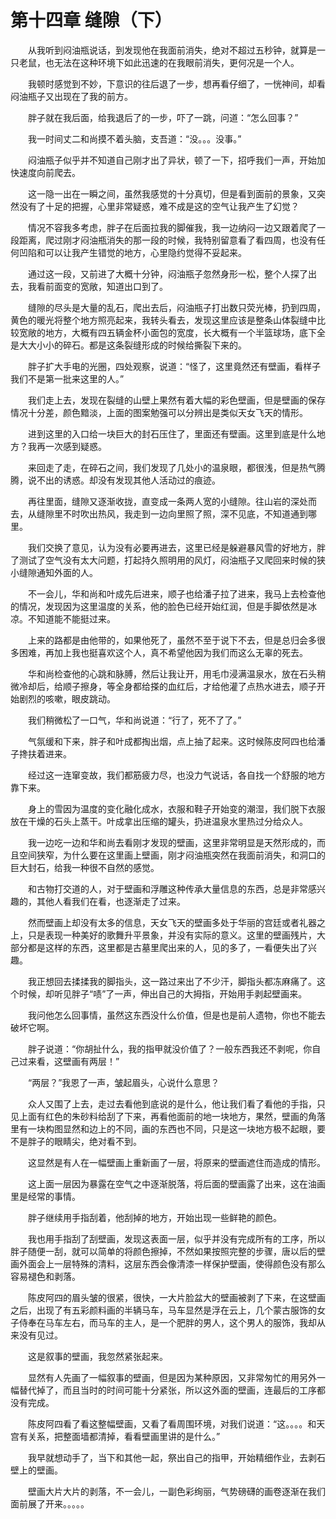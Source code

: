 # 第十四章 缝隙（下）


　　从我听到闷油瓶说话，到发现他在我面前消失，绝对不超过五秒钟，就算是一只老鼠，也无法在这种环境下如此迅速的在我眼前消失，更何况是一个人。

　　我顿时感觉到不妙，下意识的往后退了一步，想再看仔细了，一恍神间，却看闷油瓶子又出现在了我的前方。

　　胖子就在我后面，给我退后了的一步，吓了一跳，问道：“怎么回事？”

　　我一时间丈二和尚摸不着头脑，支吾道：“没。。。没事。”

　　闷油瓶子似乎并不知道自己刚才出了异状，顿了一下，招呼我们一声，开始加快速度向前爬去。

　　这一隐一出在一瞬之间，虽然我感觉的十分真切，但是看到面前的景象，又突然没有了十足的把握，心里非常疑惑，难不成是这的空气让我产生了幻觉？

　　情况不容我多考虑，胖子在后面拉我的脚催我，我一边纳闷一边又跟着爬了一段距离，爬过刚才闷油瓶消失的那一段的时候，我特别留意看了看四周，也没有任何凹陷和可以让我产生错觉的地方，心里隐约觉得不妥起来。

　　通过这一段，又前进了大概十分钟，闷油瓶子忽然身形一松，整个人探了出去，我看前面变的宽敞，知道出口到了。

　　缝隙的尽头是大量的乱石，爬出去后，闷油瓶子打出数只荧光棒，扔到四周，黄色的暖光将整个地方照亮起来，我转头看去，发现这里应该是整条山体裂缝中比较宽敞的地方，大概有四五辆金杯小面包的宽度，长大概有一个半篮球场，底下全是大大小小的碎石。都是这条裂缝形成的时候给撕裂下来的。

　　胖子扩大手电的光圈，四处观察，说道：“怪了，这里竟然还有壁画，看样子我们不是第一批来这里的人。”

　　我们走上去，发现在裂缝的山壁上果然有着大幅的彩色壁画，但是壁画的保存情况十分差，颜色黯淡，上面的图案勉强可以分辨出是类似天女飞天的情形。

　　进到这里的入口给一块巨大的封石压住了，里面还有壁画。这里到底是什么地方？我再一次感到疑惑。

　　来回走了走，在碎石之间，我们发现了几处小的温泉眼，都很浅，但是热气腾腾，说不出的诱惑。却没有发现其他人活动过的痕迹。

　　再往里面，缝隙又逐渐收拢，直变成一条两人宽的小缝隙。往山岩的深处而去，从缝隙里不时吹出热风，我走到一边向里照了照，深不见底，不知道通到哪里。

　　我们交换了意见，认为没有必要再进去，这里已经是躲避暴风雪的好地方，胖了测试了空气没有太大问题，打起持久照明用的风灯，闷油瓶子又爬回来时候的狭小缝隙通知外面的人。

　　不一会儿，华和尚和叶成先后进来，顺子也给潘子拉了进来，我马上去检查他的情况，发现因为这里温度的关系，他的脸色已经开始红润，但是手脚依然是冰凉。不知道能不能挺过来。

　　上来的路都是由他带的，如果他死了，虽然不至于说下不去，但是总归会多很多困难，再加上我也挺喜欢这个人，真不希望他因为我们而这么无辜的死去。

　　华和尚检查他的心跳和脉膊，然后让我让开，用毛巾浸满温泉水，放在石头稍微冷却后，给顺子擦身，等全身都给搽的血红后，才给他灌了点热水进去，顺子开始剧烈的咳嗽，眼皮跳动。

　　我们稍微松了一口气，华和尚说道：“行了，死不了了。”

　　气氛缓和下来，胖子和叶成都掏出烟，点上抽了起来。这时候陈皮阿四也给潘子搀扶着进来。

　　经过这一连窜变故，我们都筋疲力尽，也没力气说话，各自找一个舒服的地方靠下来。

　　身上的雪因为温度的变化融化成水，衣服和鞋子开始变的潮湿，我们脱下衣服放在干燥的石头上蒸干。叶成拿出压缩的罐头，扔进温泉水里热过分给众人。

　　我一边吃一边和华和尚去看刚才发现的壁画，这里非常明显是天然形成的，而且空间狭窄，为什么要在这里画上壁画，刚才闷油瓶突然在我面前消失，和洞口的巨大封石，给我一种很不自然的感觉。

　　和古物打交道的人，对于壁画和浮雕这种传承大量信息的东西，总是非常感兴趣的，其他人看我们在看，也逐渐走了过来。

　　然而壁画上却没有太多的信息，天女飞天的壁画多处于华丽的宫廷或者礼器之上，只是表现一种美好的歌舞升平景象，并没有实际的意义。这里的壁画残片，大部分都是这样的东西，这里都是古墓里爬出来的人，见的多了，一看便失出了兴趣。

　　我正想回去揉揉我的脚指头，这一路过来出了不少汗，脚指头都冻麻痛了。这个时候，却听见胖子“啧”了一声，伸出自己的大拇指，开始用手剥起壁画来。

　　我问他怎么回事情，虽然这东西没什么价值，但是也是前人遗物，你也不能去破坏它啊。

　　胖子说道：“你胡扯什么，我的指甲就没价值了？一般东西我还不剥呢，你自己过来看，这壁画有两层！”

　　“两层？”我恩了一声，皱起眉头，心说什么意思？

　　众人又围了上去，走过去看他到底说的是什么，他让我们看了看他的手指，只见上面有红色的朱砂料给刮了下来，再看他面前的地一块地方，果然，壁画的角落里有一块构图显然和边上的不同，画的东西也不同，只是这一块地方极不起眼，要不是胖子的眼睛尖，绝对看不到。

　　这显然是有人在一幅壁画上重新画了一层，将原来的壁画遮住而造成的情形。

　　这上面一层因为暴露在空气之中逐渐脱落，将后面的壁画露了出来，这在油画里是经常的事情。

　　胖子继续用手指刮着，他刮掉的地方，开始出现一些鲜艳的颜色。

　　我也用手指刮了刮壁画，发现这表面一层，似乎并没有完成所有的工序，所以胖子随便一刮，就可以简单的将颜色擦掉，不然如果按照完整的步骤，唐以后的壁画外面会上一层特殊的清料，这层东西会像清漆一样保护壁画，使得颜色没有那么容易褪色和剥落。

　　陈皮阿四的眉头皱的很紧，很快，一大片脸盆大的壁画被剥了下来，在这壁画之后，出现了有五彩颜料画的半辆马车，马车显然是浮在云上，几个蒙古服饰的女子侍奉在马车左右，而马车的主人，是一个肥胖的男人，这个男人的服饰，我却从来没有见过。

　　这是叙事的壁画，我忽然紧张起来。

　　显然有人先画了一幅叙事的壁画，但是因为某种原因，又非常匆忙的用另外一幅替代掉了，而且当时的时间可能十分紧张，所以这外面的壁画，连最后的工序都没有完成。

　　陈皮阿四看了看这整幅壁画，又看了看周围环境，对我们说道：“这。。。。和天宫有关系，把整面墙都清掉，看看壁画里讲的是什么。”

　　我早就想动手了，当下和其他一起，祭出自己的指甲，开始精细作业，去剥石壁上的壁画。

　　壁画大片大片的剥落，不一会儿，一副色彩绚丽，气势磅礴的画卷逐渐在我们面前展了开来。。。。。

